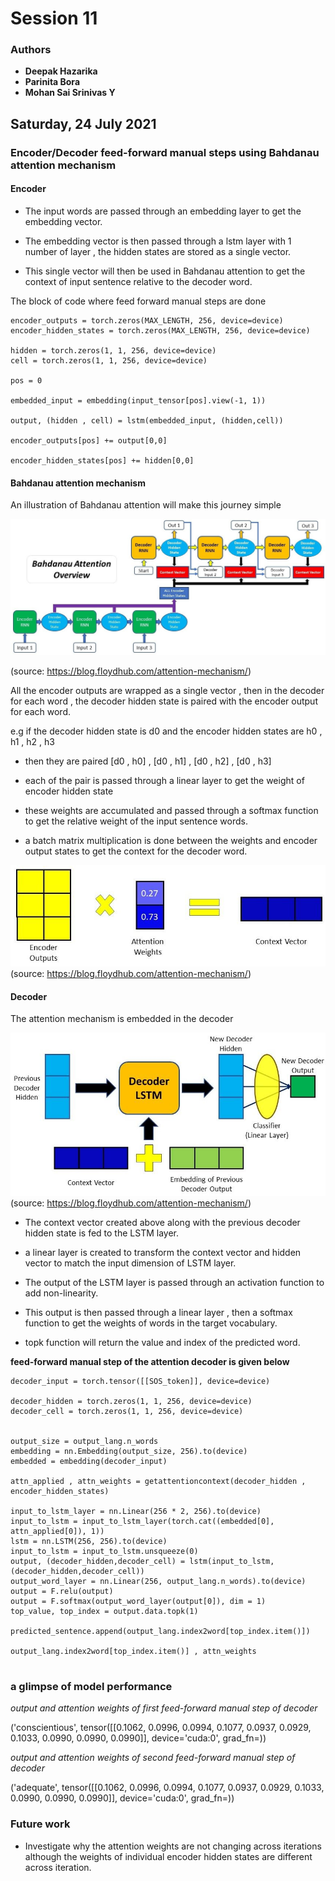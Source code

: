 # Session 11

### Authors

* **Deepak Hazarika**
* **Parinita Bora**
* **Mohan Sai Srinivas Y**    

Saturday, 24 July 2021
----------

### Encoder/Decoder feed-forward manual steps using Bahdanau attention mechanism

#### Encoder

* The input words are passed through an embedding layer to get the embedding vector.

* The embedding vector is then passed through a lstm layer with 1 number of layer , the hidden states are stored as a single vector.

* This single vector will then be used in Bahdanau attention to get the context of input sentence relative to the decoder word.

The block of code where feed forward manual steps are done

```
encoder_outputs = torch.zeros(MAX_LENGTH, 256, device=device)
encoder_hidden_states = torch.zeros(MAX_LENGTH, 256, device=device)

hidden = torch.zeros(1, 1, 256, device=device)
cell = torch.zeros(1, 1, 256, device=device)

pos = 0

embedded_input = embedding(input_tensor[pos].view(-1, 1))

output, (hidden , cell) = lstm(embedded_input, (hidden,cell))

encoder_outputs[pos] += output[0,0]

encoder_hidden_states[pos] += hidden[0,0]

```

#### Bahdanau attention mechanism

An illustration of Bahdanau attention will make this journey simple

![](images/bahdanauattention.jpg)

(source: https://blog.floydhub.com/attention-mechanism/)

All the encoder outputs are wrapped as a single vector , then in the decoder for each word , the decoder hidden state is paired with the encoder output for each word.

e.g if the decoder hidden state is d0 and the encoder hidden states are h0 , h1 , h2 , h3

* then they are paired [d0 , h0] , [d0 , h1] , [d0 , h2] , [d0 , h3]

* each of the pair is passed through a linear layer to get the weight of encoder hidden state 

* these weights are accumulated and passed through a softmax function to get the relative weight of the input sentence words.

* a batch matrix multiplication is done between the weights and encoder output states to get the context for the decoder word.

![](images/contextvector.jpg)
(source: https://blog.floydhub.com/attention-mechanism/)

#### Decoder

The attention mechanism is embedded in the decoder 

![](images/inputlstm.jpg)
(source: https://blog.floydhub.com/attention-mechanism/)

* The context vector created above along with the previous decoder hidden state is fed to the LSTM layer.

* a linear layer is created to transform the context vector and hidden vector to match the input dimension of LSTM layer.

* The output of the LSTM layer is passed through an activation function to add non-linearity.

* This output is then passed through a linear layer , then a softmax function to get the weights of words in the target vocabulary.

* topk function will return the value and index of the predicted word.

**feed-forward manual step of the attention decoder is given below**

```
decoder_input = torch.tensor([[SOS_token]], device=device)

decoder_hidden = torch.zeros(1, 1, 256, device=device)
decoder_cell = torch.zeros(1, 1, 256, device=device)


output_size = output_lang.n_words
embedding = nn.Embedding(output_size, 256).to(device)
embedded = embedding(decoder_input)

attn_applied , attn_weights = getattentioncontext(decoder_hidden ,  encoder_hidden_states)

input_to_lstm_layer = nn.Linear(256 * 2, 256).to(device)
input_to_lstm = input_to_lstm_layer(torch.cat((embedded[0], attn_applied[0]), 1))
lstm = nn.LSTM(256, 256).to(device)
input_to_lstm = input_to_lstm.unsqueeze(0)
output, (decoder_hidden,decoder_cell) = lstm(input_to_lstm, (decoder_hidden,decoder_cell))
output_word_layer = nn.Linear(256, output_lang.n_words).to(device)
output = F.relu(output)
output = F.softmax(output_word_layer(output[0]), dim = 1)
top_value, top_index = output.data.topk(1)

predicted_sentence.append(output_lang.index2word[top_index.item()])

output_lang.index2word[top_index.item()] , attn_weights


```

### a glimpse of model performance


*output and attention weights of first feed-forward manual step of decoder*

('conscientious',
 tensor([[0.1062, 0.0996, 0.0994, 0.1077, 0.0937, 0.0929, 0.1033, 0.0990, 0.0990,
          0.0990]], device='cuda:0', grad_fn=<SoftmaxBackward>))

*output and attention weights of second feed-forward manual step of decoder*
          
('adequate',
 tensor([[0.1062, 0.0996, 0.0994, 0.1077, 0.0937, 0.0929, 0.1033, 0.0990, 0.0990,
          0.0990]], device='cuda:0', grad_fn=<SoftmaxBackward>))

### Future work

* Investigate why the attention weights are not changing across iterations although the weights of individual encoder hidden states are different across iteration.



